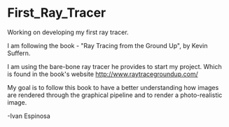 First_Ray_Tracer
================

Working on developing my first ray tracer.

I am following the book - "Ray Tracing from the Ground Up", by Kevin Suffern.

I am using the bare-bone ray tracer he provides to start my project.
Which is found in the book's website http://www.raytracegroundup.com/

My goal is to follow this book to have a better understanding how images are
rendered through the graphical pipeline and to render a photo-realistic image.

-Ivan Espinosa